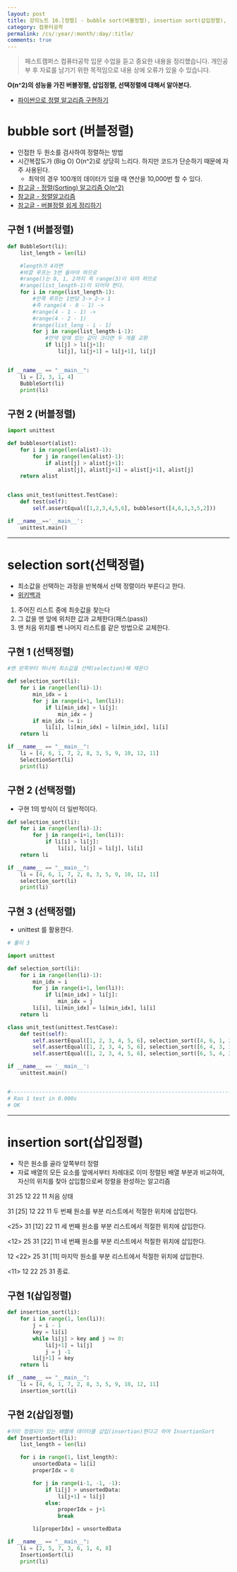 ```yaml
---
layout: post
title: 강의노트 16.[정렬] - bubble sort(버블정렬), insertion sort(삽입정렬), selection sort(선택정렬)
category: 컴퓨터공학
permalink: /cs/:year/:month/:day/:title/
comments: true
---
```

> 패스트캠퍼스 컴퓨터공학 입문 수업을 듣고 중요한 내용을 정리했습니다. 개인공부 후 자료를 남기기 위한 목적임으로 내용 상에 오류가 있을 수 있습니다.          

**O(n^2)의 성능을 가진 버블정렬, 삽입정렬, 선택정렬에 대해서 알아본다.**
- [파이썬으로 정렬 알고리즘 구현하기](http://ejklike.github.io/2017/03/04/sorting-algorithms-with-python.html)

# bubble sort (버블정렬)
- 인접한 두 원소를 검사하여 정렬하는 방법
- 시간복잡도가 (Big O) O(n^2)로 상당히 느리다. 하지만 코드가 단순하기 때문에 자주 사용된다.
  - 최악의 경우 100개의 데이터가 있을 때 연산을 10,000번 할 수 있다.
- [참고글 - 정렬(Sorting) 알고리즘 O(n^2)](http://gompangs.tistory.com/46)
- [참고글 - 정렬알고리즘](http://blog.eairship.kr/35)
- [참고글 - 버블정렬 쉽게 정리하기](http://www.jynote.net/490)

## 구현 1 (버블정렬)

```python
def BubbleSort(li):
    list_length = len(li)

    #length가 4라면
    #바깥 루프는 3번 돌아야 하므로
    #range()는 0, 1, 2까지 즉 range(3)이 되야 하므로
    #range(list_length-1)이 되어야 한다.
    for i in range(list_length-1):
        #안쪽 루프는 1번당 3-> 2-> 1
        #즉 range(4 - 0 - 1) ->
        #range(4 - 1 - 1) ->
        #range(4 - 2 - 1)
        #range(list_leng - i - 1)
        for j in range(list_length-i-1):
            #만약 앞에 있는 값이 크다면 두 개를 교환
            if li[j] > li[j+1]:
                li[j], li[j+1] = li[j+1], li[j]


if __name__ == "__main__":
    li = [2, 3, 1, 4]
    BubbleSort(li)
    print(li)
```

## 구현 2 (버블정렬)

```python
import unittest

def bubblesort(alist):
    for i in range(len(alist)-1):
        for j in range(len(alist)-1):
            if alist[j] > alist[j+1]:
                alist[j], alist[j+1] = alist[j+1], alist[j]
    return alist


class unit_test(unittest.TestCase):
    def test(self):
        self.assertEqual([1,2,3,4,5,6], bubblesort([4,6,1,3,5,2]))

if __name__=='__main__':
    unittest.main()
```

---

# selection sort(선택정렬)
- 최소값을 선택하는 과정을 반복해서 선택 정렬이라 부른다고 한다.
- [위키백과](https://ko.wikipedia.org/wiki/%EC%84%A0%ED%83%9D_%EC%A0%95%EB%A0%AC)
1. 주어진 리스트 중에 최솟값을 찾는다
2. 그 값을 맨 앞에 위치한 값과 교체한다(패스(pass))
3. 맨 처음 위치를 뺀 나머지 리스트를 같은 방법으로 교체한다.

## 구현 1 (선택정렬)
```python
#맨 왼쪽부터 하나씩 최소값을 선택(selection)해 채운다

def selection_sort(li):
    for i in range(len(li)-1):
        min_idx = i
        for j in range(i+1, len(li)):
            if li[min_idx] > li[j]:
                min_idx = j
        if min_idx != i:
            li[i], li[min_idx] = li[min_idx], li[i]
    return li

if __name__ == "__main__":
    li = [4, 6, 1, 7, 2, 8, 3, 5, 9, 10, 12, 11]
    SelectionSort(li)
    print(li)
```

## 구현 2 (선택정렬)
- 구현 1의 방식이 더 일반적이다.

```python
def selection_sort(li):
    for i in range(len(li)-1):
        for j in range(i+1, len(li)):
            if li[i] > li[j]:
                li[i], li[j] = li[j], li[i]
    return li

if __name__ == "__main__":
	li = [4, 6, 1, 7, 2, 8, 3, 5, 9, 10, 12, 11]
	selection_sort(li)
	print(li)
```

## 구현 3 (선택정렬)
- unittest 를 활용한다.

```python
# 풀이 3

import unittest

def selection_sort(li):
    for i in range(len(li)-1):
        min_idx = i
        for j in range(i+1, len(li)):
            if li[min_idx] > li[j]:
                min_idx = j
        li[i], li[min_idx] = li[min_idx], li[i]
    return li

class unit_test(unittest.TestCase):
    def test(self):
        self.assertEqual([1, 2, 3, 4, 5, 6], selection_sort([4, 6, 1, 3, 5, 2]))
        self.assertEqual([1, 2, 3, 4, 5, 6], selection_sort([6, 4, 3, 1, 2, 5]))
        self.assertEqual([1, 2, 3, 4, 5, 6], selection_sort([6, 5, 4, 3, 2, 1]))

if __name__ == '__main__':
    unittest.main()


#----------------------------------------------------------------------
# Ran 1 test in 0.000s
# OK
```


---

# insertion sort(삽입정렬)
- 작은 원소를 골라 앞쪽부터 정렬
- 자료 배열의 모든 요소를 앞에서부터 차례대로 이미 정렬된 배열 부분과 비교하여,
자신의 위치를 찾아 삽입함으로써 정렬을 완성하는 알고리즘

31	 25	  12	22	11			처음 상태     

31	[25]	12	22	11		 	두 번째 원소를 부분 리스트에서 적절한 위치에 삽입한다.

<25> 31  [12]	22	11		 	세 번째 원소를 부분 리스트에서 적절한 위치에 삽입한다.

<12> 25 	31 [22]	11		 	네 번째 원소를 부분 리스트에서 적절한 위치에 삽입한다.

12	<22>	25	31 [11]		 	마지막 원소를 부분 리스트에서 적절한 위치에 삽입한다.

<11>	12	22	25	31		 	종료.

## 구현 1(삽입정렬)

```python
def insertion_sort(li):
    for i in range(1, len(li)):
        j = i - 1
        key = li[i]
        while li[j] > key and j >= 0:
            li[j+1] = li[j]
            j = j -1
        li[j+1] = key
    return li

if __name__ == "__main__":
	li = [4, 6, 1, 7, 2, 8, 3, 5, 9, 10, 12, 11]
	insertion_sort(li)
```

## 구현 2(삽입정렬)
```python
#이미 정렬되어 있는 배열에 데이터를 삽입(insertion)한다고 하여 InsertionSort
def InsertionSort(li):
    list_length = len(li)

    for i in range(1, list_length):
        unsortedData = li[i]
        properIdx = 0

        for j in range(i-1, -1, -1):
            if li[j] > unsortedData:
                li[j+1] = li[j]
            else:
                properIdx = j+1
                break

        li[properIdx] = unsortedData

if __name__ == "__main__":
    li = [2, 5, 7, 3, 6, 1, 4, 8]
    InsertionSort(li)
    print(li)

```
